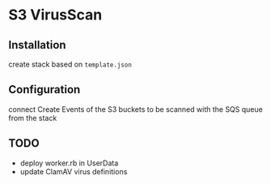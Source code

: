# S3 VirusScan

## Installation

create stack based on `template.json`

## Configuration

connect Create Events of the S3 buckets to be scanned with the SQS queue from the stack

## TODO

* deploy worker.rb in UserData
* update ClamAV virus definitions
